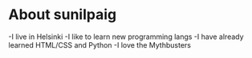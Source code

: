 # About sunilpaig

-I live in Helsinki
-I like to learn new programming langs
    -I have already learned HTML/CSS and Python
-I love the Mythbusters
